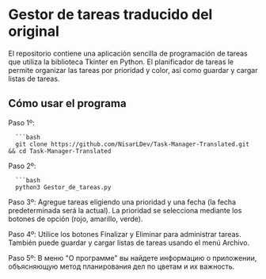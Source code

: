 # Gestor de tareas traducido del original

El repositorio contiene una aplicación sencilla de programación de tareas que utiliza la biblioteca Tkinter en Python. El planificador de tareas le permite organizar las tareas por prioridad y color, así como guardar y cargar listas de tareas.

## Cómo usar el programa

Paso 1º:

      ```bash
      git clone https://github.com/NisarLDev/Task-Manager-Translated.git && cd Task-Manager-Translated


Paso 2º:
   
      ```bash
      python3 Gestor_de_tareas.py

Paso 3º: Agregue tareas eligiendo una prioridad y una fecha (la fecha predeterminada será la actual). La prioridad se selecciona mediante los botones de opción (rojo, amarillo, verde).

Paso 4º: Utilice los botones Finalizar y Eliminar para administrar tareas. También puede guardar y cargar listas de tareas usando el menú Archivo.

Paso 5º: В меню "О программе" вы найдете информацию о приложении, объясняющую метод планирования дел по цветам и их важность.
